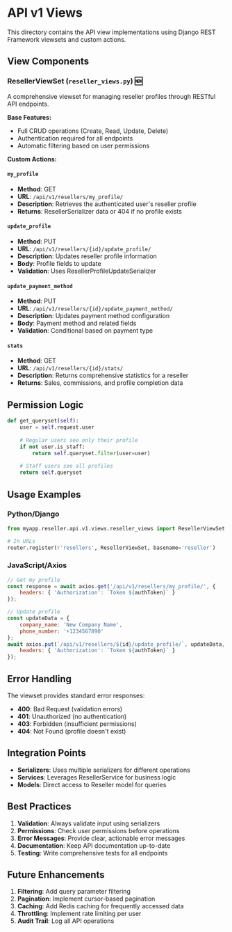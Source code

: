# API v1 Views

This directory contains the API view implementations using Django REST Framework viewsets and custom actions.

## View Components

### ResellerViewSet (`reseller_views.py`) 🆕

A comprehensive viewset for managing reseller profiles through RESTful API endpoints.

**Base Features:**
- Full CRUD operations (Create, Read, Update, Delete)
- Authentication required for all endpoints
- Automatic filtering based on user permissions

**Custom Actions:**

#### `my_profile`
- **Method**: GET
- **URL**: `/api/v1/resellers/my_profile/`
- **Description**: Retrieves the authenticated user's reseller profile
- **Returns**: ResellerSerializer data or 404 if no profile exists

#### `update_profile`
- **Method**: PUT
- **URL**: `/api/v1/resellers/{id}/update_profile/`
- **Description**: Updates reseller profile information
- **Body**: Profile fields to update
- **Validation**: Uses ResellerProfileUpdateSerializer

#### `update_payment_method`
- **Method**: PUT
- **URL**: `/api/v1/resellers/{id}/update_payment_method/`
- **Description**: Updates payment method configuration
- **Body**: Payment method and related fields
- **Validation**: Conditional based on payment type

#### `stats`
- **Method**: GET
- **URL**: `/api/v1/resellers/{id}/stats/`
- **Description**: Returns comprehensive statistics for a reseller
- **Returns**: Sales, commissions, and profile completion data

## Permission Logic

```python
def get_queryset(self):
    user = self.request.user
    
    # Regular users see only their profile
    if not user.is_staff:
        return self.queryset.filter(user=user)
    
    # Staff users see all profiles
    return self.queryset
```

## Usage Examples

### Python/Django
```python
from myapp.reseller.api.v1.views.reseller_views import ResellerViewSet

# In URLs
router.register(r'resellers', ResellerViewSet, basename='reseller')
```

### JavaScript/Axios
```javascript
// Get my profile
const response = await axios.get('/api/v1/resellers/my_profile/', {
    headers: { 'Authorization': `Token ${authToken}` }
});

// Update profile
const updateData = {
    company_name: 'New Company Name',
    phone_number: '+1234567890'
};
await axios.put(`/api/v1/resellers/${id}/update_profile/`, updateData, {
    headers: { 'Authorization': `Token ${authToken}` }
});
```

## Error Handling

The viewset provides standard error responses:
- **400**: Bad Request (validation errors)
- **401**: Unauthorized (no authentication)
- **403**: Forbidden (insufficient permissions)
- **404**: Not Found (profile doesn't exist)

## Integration Points

- **Serializers**: Uses multiple serializers for different operations
- **Services**: Leverages ResellerService for business logic
- **Models**: Direct access to Reseller model for queries

## Best Practices

1. **Validation**: Always validate input using serializers
2. **Permissions**: Check user permissions before operations
3. **Error Messages**: Provide clear, actionable error messages
4. **Documentation**: Keep API documentation up-to-date
5. **Testing**: Write comprehensive tests for all endpoints

## Future Enhancements

1. **Filtering**: Add query parameter filtering
2. **Pagination**: Implement cursor-based pagination
3. **Caching**: Add Redis caching for frequently accessed data
4. **Throttling**: Implement rate limiting per user
5. **Audit Trail**: Log all API operations
